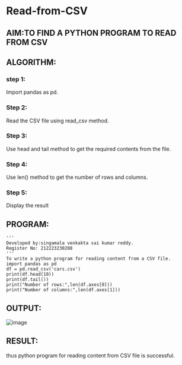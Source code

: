 # Read-from-CSV

## AIM:TO FIND A PYTHON PROGRAM TO READ FROM CSV

## ALGORITHM:
### step 1:
Import pandas as pd.
### Step 2:
Read the CSV file using read_csv method.
### Step 3:
Use head and tail method to get the required contents from the file.
### Step 4: 
Use len() method to get the number of rows and columns.
### Step 5:
Display the result

## PROGRAM:
```
'''
Developed by:singamala venkakta sai kumar reddy.
Register No: 212223230208
'''
To write a python program for reading content from a CSV file.
import pandas as pd
df = pd.read_csv('cars.csv')
print(df.head(10))
print(df.tail())
print("Number of rows:",len(df.axes[0]))
print("Number of columns:",len(df.axes[1]))
```
## OUTPUT:
![image](https://github.com/23004205/Read-from-CSV/assets/138971114/5feb2f15-24ae-4212-87b0-471595379317)

## RESULT:
thus python program for reading content from CSV file is successful.
